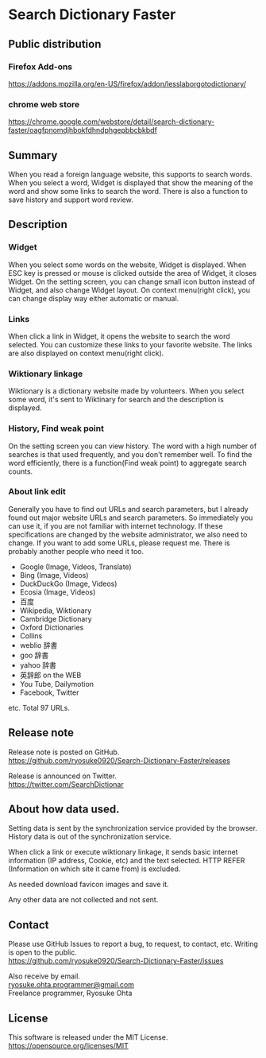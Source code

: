 # Search Dictionary Faster
## Public distribution
### Firefox Add-ons
https://addons.mozilla.org/en-US/firefox/addon/lesslaborgotodictionary/
### chrome web store
https://chrome.google.com/webstore/detail/search-dictionary-faster/oagfpnomdjhbokfdhndphgepbbcbkbdf

## Summary
When you read a foreign language website, this supports to search words. When you select a word, Widget is displayed that show the meaning of the word and show some links to search the word. There is also a function to save history and support word review.

## Description
### Widget
When you select some words on the website, Widget is displayed. When ESC key is pressed or mouse is clicked outside the area of Widget, it closes Widget. On the setting screen, you can change small icon button instead of Widget, and also change Widget layout. On context menu(right click), you can change display way either automatic or manual.

### Links
When click a link in Widget, it opens the website to search the word selected. You can customize these links to your favorite website. The links are also displayed on context menu(right click).

### Wiktionary linkage
Wiktionary is a dictionary website made by volunteers. When you select some word, it's sent to Wiktinary for search and the description is displayed.

### History, Find weak point
On the setting screen you can view history. The word with a high number of searches is that used frequently, and you don't remember well. To find the word efficiently, there is a function(Find weak point) to aggregate search counts.

### About link edit
Generally you have to find out URLs and search parameters, but I already found out major website URLs and search parameters. So immediately you can use it, if you are not familiar with internet technology. If these specifications are changed by the website administrator, we also need to change. If you want to add some URLs, please request me. There is probably another people who need it too.

* Google (Image, Videos, Translate)
* Bing (Image, Videos)
* DuckDuckGo (Image, Videos)
* Ecosia (Image, Videos)
* 百度
* Wikipedia, Wiktionary
* Cambridge Dictionary
* Oxford Dictionaries
* Collins
* weblio 辞書
* goo 辞書
* yahoo 辞書
* 英辞郎 on the WEB
* You Tube, Dailymotion
* Facebook, Twitter

etc. Total 97 URLs.

## Release note
Release note is posted on GitHub.  
https://github.com/ryosuke0920/Search-Dictionary-Faster/releases  

Release is announced on Twitter.  
https://twitter.com/SearchDictionar

## About how data used.
Setting data is sent by the synchronization service provided by the browser. History data is out of the synchronization service.  

When click a link or execute wiktionary linkage, it sends basic internet information (IP address, Cookie, etc) and the text selected. HTTP REFER (Information on which site it came from) is excluded.  

As needed download favicon images and save it.  

Any other data are not collected and not sent.  

## Contact
Please use GitHub Issues to report a bug, to request, to contact, etc. Writing is open to the public.  
https://github.com/ryosuke0920/Search-Dictionary-Faster/issues  

Also receive by email.  
ryosuke.ohta.programmer@gmail.com  
Freelance programmer, Ryosuke Ohta  

## License
This software is released under the MIT License.  
https://opensource.org/licenses/MIT
